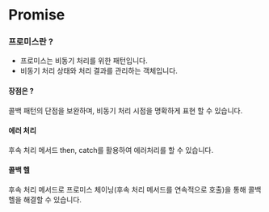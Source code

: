 # Promise

### 프로미스란 ?
- 프로미스는 비동기 처리를 위한 패턴입니다. 
- 비동기 처리 상태와 처리 결과를 관리하는 객체입니다.

#### 장점은 ?
콜백 패턴의 단점을 보완하며, 비동기 처리 시점을 명확하게 표현 할 수 있습니다. 

#### 에러 처리
후속 처리 메서드 then, catch를 활용하여 에러처리를 할 수 있습니다.

#### 콜백 헬
후속 처리 메서드로 프로미스 체이닝(후속 처리 메서드를 연속적으로 호출)을 통해 콜백 헬을 해결할 수 있습니다.
